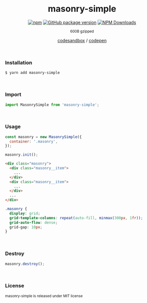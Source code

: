 <div align="center">
<br>

<h1>masonry-simple</h1>

[![npm](https://img.shields.io/npm/v/masonry-simple.svg?colorB=brightgreen)](https://www.npmjs.com/package/masonry-simple)
[![GitHub package version](https://img.shields.io/github/package-json/v/ux-ui-pro/masonry-simple.svg)](https://github.com/ux-ui-pro/masonry-simple)
[![NPM Downloads](https://img.shields.io/npm/dm/masonry-simple.svg?style=flat)](https://www.npmjs.org/package/masonry-simple)

<sup>600B gzipped</sup>
<p align="center"><a href="https://l6nln6.csb.app/">codesandbox</a> / <a href="https://codepen.io/ux-ui/pen/poxGEqX">codepen</a></p>

</div>
<br>

### Installation
```
$ yarn add masonry-simple
```
<br>

### Import
```javascript
import MasonrySimple from 'masonry-simple';
```
<br>

### Usage
```javascript
const masonry = new MasonrySimple({
  container: '.masonry',
});

masonry.init();
```
```HTML
<div class="masonry">
  <div class="masonry__item">
    ...
  </div>
  <div class="masonry__item">
    ...
  </div>
  ...
</div>
```
```SCSS
.masonry {
  display: grid;
  grid-template-columns: repeat(auto-fill, minmax(300px, 1fr));
  grid-auto-flow: dense;
  grid-gap: 10px;
}
```
<br>

### Destroy
```javascript
masonry.destroy();
```
<br>

### License
<sup>masonry-simple is released under MIT license</sup>
